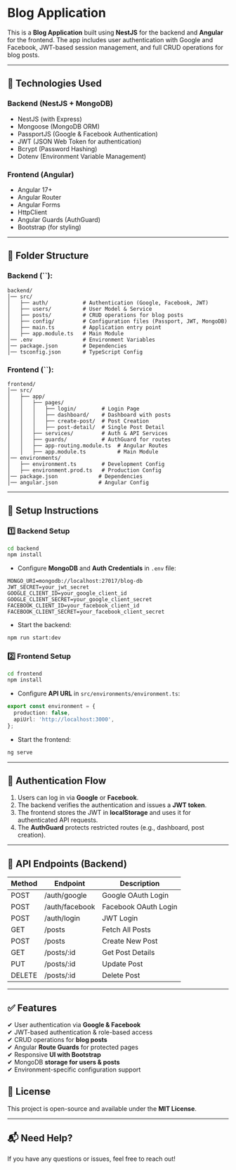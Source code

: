 # Blog Application

This is a **Blog Application** built using **NestJS** for the backend and **Angular** for the frontend. The app includes user authentication with Google and Facebook, JWT-based session management, and full CRUD operations for blog posts.

---

## 🚀 Technologies Used

### **Backend (NestJS + MongoDB)**

- NestJS (with Express)
- Mongoose (MongoDB ORM)
- PassportJS (Google & Facebook Authentication)
- JWT (JSON Web Token for authentication)
- Bcrypt (Password Hashing)
- Dotenv (Environment Variable Management)

### **Frontend (Angular)**

- Angular 17+
- Angular Router
- Angular Forms
- HttpClient
- Angular Guards (AuthGuard)
- Bootstrap (for styling)

---

## 📂 Folder Structure

### **Backend (**``**):**

```
backend/
│── src/
│   ├── auth/           # Authentication (Google, Facebook, JWT)
│   ├── users/          # User Model & Service
│   ├── posts/          # CRUD operations for blog posts
│   ├── config/         # Configuration files (Passport, JWT, MongoDB)
│   ├── main.ts         # Application entry point
│   ├── app.module.ts   # Main Module
│── .env                # Environment Variables
│── package.json        # Dependencies
│── tsconfig.json       # TypeScript Config
```

### **Frontend (**``**):**

```
frontend/
│── src/
│   ├── app/
│   │   ├── pages/
│   │   │   ├── login/        # Login Page
│   │   │   ├── dashboard/    # Dashboard with posts
│   │   │   ├── create-post/  # Post Creation
│   │   │   ├── post-detail/  # Single Post Detail
│   │   ├── services/         # Auth & API Services
│   │   ├── guards/           # AuthGuard for routes
│   │   ├── app-routing.module.ts  # Angular Routes
│   │   ├── app.module.ts          # Main Module
│── environments/
│   ├── environment.ts        # Development Config
│   ├── environment.prod.ts   # Production Config
│── package.json             # Dependencies
│── angular.json             # Angular Config
```

---

## 🔧 Setup Instructions

### **1️⃣ Backend Setup**

```sh
cd backend
npm install
```

- Configure **MongoDB** and **Auth Credentials** in `.env` file:

```env
MONGO_URI=mongodb://localhost:27017/blog-db
JWT_SECRET=your_jwt_secret
GOOGLE_CLIENT_ID=your_google_client_id
GOOGLE_CLIENT_SECRET=your_google_client_secret
FACEBOOK_CLIENT_ID=your_facebook_client_id
FACEBOOK_CLIENT_SECRET=your_facebook_client_secret
```

- Start the backend:

```sh
npm run start:dev
```

### **2️⃣ Frontend Setup**

```sh
cd frontend
npm install
```

- Configure **API URL** in `src/environments/environment.ts`:

```typescript
export const environment = {
  production: false,
  apiUrl: 'http://localhost:3000',
};
```

- Start the frontend:

```sh
ng serve
```

---

## 🔑 Authentication Flow

1. Users can log in via **Google** or **Facebook**.
2. The backend verifies the authentication and issues a **JWT token**.
3. The frontend stores the JWT in **localStorage** and uses it for authenticated API requests.
4. The **AuthGuard** protects restricted routes (e.g., dashboard, post creation).

---

## 📝 API Endpoints (Backend)

| Method | Endpoint       | Description          |
| ------ | -------------- | -------------------- |
| POST   | /auth/google   | Google OAuth Login   |
| POST   | /auth/facebook | Facebook OAuth Login |
| POST   | /auth/login    | JWT Login            |
| GET    | /posts         | Fetch All Posts      |
| POST   | /posts         | Create New Post      |
| GET    | /posts/\:id    | Get Post Details     |
| PUT    | /posts/\:id    | Update Post          |
| DELETE | /posts/\:id    | Delete Post          |

---

## ✅ Features

✔ User authentication via **Google & Facebook**\
✔ JWT-based authentication & role-based access\
✔ CRUD operations for **blog posts**\
✔ Angular **Route Guards** for protected pages\
✔ Responsive **UI with Bootstrap**\
✔ MongoDB **storage for users & posts**\
✔ Environment-specific configuration support

## 📜 License

This project is open-source and available under the **MIT License**.

---

## 📬 Need Help?

If you have any questions or issues, feel free to reach out!
